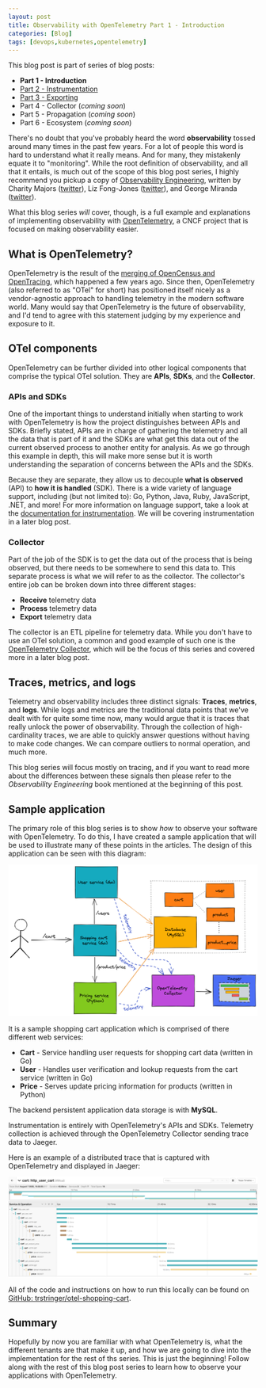 ```yaml
---
layout: post
title: Observability with OpenTelemetry Part 1 - Introduction
categories: [Blog]
tags: [devops,kubernetes,opentelemetry]
---
```


This blog post is part of series of blog posts:

* **Part 1 - Introduction**
* [Part 2 - Instrumentation](https://trstringer.com/otel-part2-instrumentation/)
* [Part 3 - Exporting](https://trstringer.com/otel-part3-export/)
* Part 4 - Collector (*coming soon*)
* Part 5 - Propagation (*coming soon*)
* Part 6 - Ecosystem (*coming soon*)

There's no doubt that you've probably heard the word **observability** tossed around many times in the past few years. For a lot of people this word is hard to understand what it really means. And for many, they mistakenly equate it to "monitoring". While the root definition of observability, and all that it entails, is much out of the scope of this blog post series, I highly recommend you pickup a copy of [Observability Engineering](https://www.oreilly.com/library/view/observability-engineering/9781492076438/), written by Charity Majors ([twitter](https://twitter.com/mipsytipsy?ref_src=twsrc%5Egoogle%7Ctwcamp%5Eserp%7Ctwgr%5Eauthor)), Liz Fong-Jones ([twitter](https://twitter.com/lizthegrey?ref_src=twsrc%5Egoogle%7Ctwcamp%5Eserp%7Ctwgr%5Eauthor)), and George Miranda ([twitter](https://twitter.com/gmiranda23)).

What this blog series *will* cover, though, is a full example and explanations of implementing observability with [OpenTelemetry](https://opentelemetry.io/), a CNCF project that is focused on making observability easier.

## What is OpenTelemetry?

OpenTelemetry is the result of the [merging of OpenCensus and OpenTracing](https://www.cncf.io/blog/2019/05/21/a-brief-history-of-opentelemetry-so-far/), which happened a few years ago. Since then, OpenTelemetry (also referred to as "OTel" for short) has positioned itself nicely as a vendor-agnostic approach to handling telemetry in the modern software world. Many would say that OpenTelemetry is the future of observability, and I'd tend to agree with this statement judging by my experience and exposure to it.

## OTel components

OpenTelemetry can be further divided into other logical components that comprise the typical OTel solution. They are **APIs**, **SDKs**, and the **Collector**.

### APIs and SDKs

One of the important things to understand initially when starting to work with OpenTelemetry is how the project distinguishes between APIs and SDKs. Briefly stated, APIs are in charge of gathering the telemetry and all the data that is part of it and the SDKs are what get this data out of the current observed process to another entity for analysis. As we go through this example in depth, this will make more sense but it is worth understanding the separation of concerns between the APIs and the SDKs.

Because they are separate, they allow us to decouple **what is observed** (API) to **how it is handled** (SDK). There is a wide variety of language support, including (but not limited to): Go, Python, Java, Ruby, JavaScript, .NET, and more! For more information on language support, take a look at the [documentation for instrumentation](https://opentelemetry.io/docs/instrumentation/). We will be covering instrumentation in a later blog post.

### Collector

Part of the job of the SDK is to get the data out of the process that is being observed, but there needs to be somewhere to send this data to. This separate process is what we will refer to as the collector. The collector's entire job can be broken down into three different stages:

* **Receive** telemetry data
* **Process** telemetry data
* **Export** telemetry data

The collector is an ETL pipeline for telemetry data. While you don't have to use an OTel solution, a common and good example of such one is the [OpenTelemetry Collector](https://opentelemetry.io/docs/collector/), which will be the focus of this series and covered more in a later blog post.

## Traces, metrics, and logs

Telemetry and observability includes three distinct signals: **Traces**, **metrics**, and **logs**. While logs and metrics are the traditional data points that we've dealt with for quite some time now, many would argue that it is traces that really unlock the power of observability. Through the collection of high-cardinality traces, we are able to quickly answer questions without having to make code changes. We can compare outliers to normal operation, and much more.

This blog series will focus mostly on tracing, and if you want to read more about the differences between these signals then please refer to the *Observability Engineering* book mentioned at the beginning of this post.

## Sample application

The primary role of this blog series is to show *how* to observe your software with OpenTelemetry. To do this, I have created a sample application that will be used to illustrate many of these points in the articles. The design of this application can be seen with this diagram:

![Application diagram](../images/otel-shopping-cart-design.png)

It is a sample shopping cart application which is comprised of there different web services:

* **Cart** - Service handling user requests for shopping cart data (written in Go)
* **User** - Handles user verification and lookup requests from the cart service (written in Go)
* **Price** - Serves update pricing information for products (written in Python)

The backend persistent application data storage is with **MySQL**.

Instrumentation is entirely with OpenTelemetry's APIs and SDKs. Telemetry collection is achieved through the OpenTelemetry Collector sending trace data to Jaeger.

Here is an example of a distributed trace that is captured with OpenTelemetry and displayed in Jaeger:

![Jaeger trace](../images/otel-shopping-cart-jaeger-trace.png)

All of the code and instructions on how to run this locally can be found on [GitHub: trstringer/otel-shopping-cart](https://github.com/trstringer/otel-shopping-cart).

## Summary

Hopefully by now you are familiar with what OpenTelemetry is, what the different tenants are that make it up, and how we are going to dive into the implementation for the rest of ths series. This is just the beginning! Follow along with the rest of this blog post series to learn how to observe your applications with OpenTelemetry.
